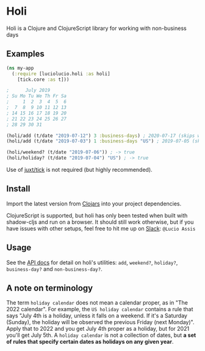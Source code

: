 # Holi

Holi is a Clojure and ClojureScript library for working with non-business days

## Examples

```clojure
(ns my-app
  (:require [luciolucio.holi :as holi]
    [tick.core :as t]))

;      July 2019
; Su Mo Tu We Th Fr Sa
;     1  2  3  4  5  6
;  7  8  9 10 11 12 13
; 14 15 16 17 18 19 20
; 21 22 23 24 25 26 27
; 28 29 30 31

(holi/add (t/date "2019-07-12") 3 :business-days) ; 2020-07-17 (skips weekends)
(holi/add (t/date "2019-07-03") 1 :business-days "US") ; 2019-07-05 (skips 4th of July as a US holiday)

(holi/weekend? (t/date "2019-07-06")) ; -> true
(holi/holiday? (t/date "2019-07-04") "US") ; -> true
```

Use of [juxt/tick](https://github.com/juxt/tick) is not required (but highly recommended).

## Install

Import the latest version from [Clojars](https://clojars.org/io.github.luciolucio/holi) into your project dependencies.

ClojureScript is supported, but holi has only been tested when built with shadow-cljs and run on a
browser. It should still work otherwise, but if you have issues with other setups, feel free to hit me up
on [Slack](http://clojurians.slack.com): `@Lucio Assis`

## Usage

See the [API docs](https://cljdoc.org/d/io.github.luciolucio/holi/0.13.3/api/luciolucio.holi) for detail on holi's
utilities: `add`, `weekend?`, `holiday?`, `business-day?` and `non-business-day?`.

## A note on terminology

The term `holiday calendar` does not mean a calendar proper, as in "The 2022 calendar". For example, the
`US holiday calendar` contains a rule that says "July 4th is a holiday, unless it falls on a weekend.
If it's a Saturday (Sunday), the holiday will be observed the previous Friday (next Monday)". Apply that to 2022 and
you get July 4th proper as a holiday, but for 2021 you'll get July 5th. A `holiday calendar` is not a collection of
dates, but **a set of rules that specify certain dates as holidays on any given year**.

